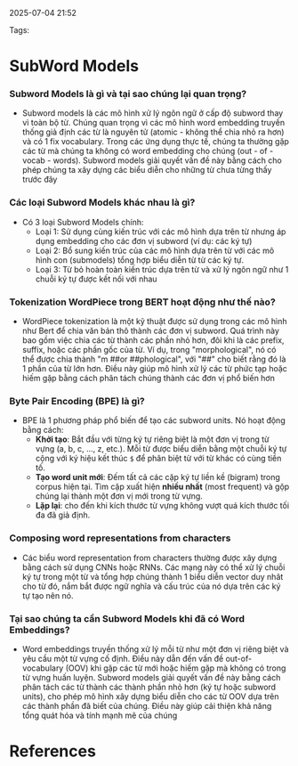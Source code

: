 2025-07-04 21:52


Tags:

# SubWord Models

### Subword Models là gì và tại sao chúng lại quan trọng?
- Subword models là các mô hình xử lý ngôn ngữ ở cấp độ subword thay vì toàn bộ từ. Chúng quan trọng vì các mô hình word embedding truyền thống giả định các từ là nguyên tử (atomic - không thể chia nhỏ ra hơn) và có 1 fix vocabulary. Trong các ứng dụng thực tế, chúng ta thường gặp các từ mà chúng ta không có word embedding cho chúng (out - of -vocab - words). Subword models giải quyết vấn đề này bằng cách cho phép chúng ta xây dựng các biểu diễn cho những từ chưa từng thấy trước đây
### Các loại Subword Models khác nhau là gì?
-  Có 3 loại Subword Models chính:
	- Loại 1: Sử dụng cùng kiến trúc với các mô hình dựa trên từ nhưng áp dụng embedding cho các đơn vị subword (ví dụ: các ký tự)
	- Loại 2: Bổ sung kiến trúc của các mô hình dựa trên từ với các mô hình con (submodels) tổng hợp biểu diễn từ từ các ký tự.
	- Loại 3: Từ bỏ hoàn toàn kiến trúc dựa trên từ và xử lý ngôn ngữ như 1 chuỗi ký tự được kết nối với nhau
### Tokenization WordPiece trong BERT hoạt động như thế nào? 
- WordPiece tokenization là một kỹ thuật được sử dụng trong các mô hình như Bert để chia văn bản thô thành các đơn vị subword. Quá trình này bao gồm việc chia các từ thành các phần nhỏ hơn, đôi khi là các prefix, suffix, hoặc các phần gốc của từ. Ví dụ, trong "morphological", nó có thể được chia thành "m ##or ##phological", với "##" cho biết rằng đó là 1 phần của từ lớn hơn. Điều này giúp mô hình xử lý các từ phức tạp hoặc hiếm gặp bằng cách phân tách chúng thành các đơn vị phổ biến hơn
### Byte Pair Encoding (BPE) là gì?
- BPE là 1 phương pháp phổ biến để tạo các subword units. Nó hoạt động bằng cách:
	- **Khởi tạo**: Bắt đầu với từng ký tự riêng biệt là một đơn vị trong từ vựng (a, b, c, ..., z, etc.). Mỗi từ được biểu diễn bằng một chuỗi ký tự cộng với ký hiệu kết thúc `$` để phân biệt từ với từ khác có cùng tiền tố.
	- **Tạo word unit mới**: Đếm tất cả các cặp ký tự liền kề (bigram) trong corpus hiện tại. Tìm cặp xuất hiện **nhiều nhất** (most frequent) và gộp chúng lại thành một đơn vị mới trong từ vựng.
	- **Lặp lại**: cho đến khi kích thước từ vựng không vượt quá kích thước tối đa đã giả định.
### Composing word representations from characters 
- Các biểu word representation from characters thường được xây dựng bằng cách sử dụng CNNs hoặc RNNs. Các mạng này có thể xử lý chuỗi ký tự trong một từ và tổng hợp chúng thành 1 biểu diễn vector duy nhât cho từ đó, nắm bắt được ngữ nghĩa và cấu trúc của nó dựa trên các ký tự tạo nên nó.
### Tại sao chúng ta cần Subword Models khi đã có Word Embeddings?
 - Word embeddings truyền thống xử lý mỗi từ như một đơn vị riêng biệt và yêu cầu một từ vựng cố định. Điều này dẫn đến vấn đề out-of-vocabulary (OOV) khi gặp các từ mới hoặc hiếm gặp mà không có trong từ vựng huấn luyện. Subword models giải quyết vấn đề này bằng cách phân tách các từ thành các thành phần nhỏ hơn (ký tự hoặc subword units), cho phép mô hình xây dựng biểu diễn cho các từ OOV dựa trên các thành phần đã biết của chúng. Điều này giúp cải thiện khả năng tổng quát hóa và tính mạnh mẽ của chúng 
# References
